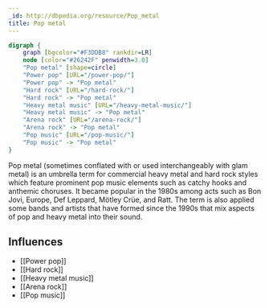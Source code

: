 ```yaml
---
_id: http://dbpedia.org/resource/Pop_metal
title: Pop metal
---
```


```dot
digraph {
	graph [bgcolor="#F3DDB8" rankdir=LR]
	node [color="#26242F" penwidth=3.0]
	"Pop metal" [shape=circle]
	"Power pop" [URL="/power-pop/"]
	"Power pop" -> "Pop metal"
	"Hard rock" [URL="/hard-rock/"]
	"Hard rock" -> "Pop metal"
	"Heavy metal music" [URL="/heavy-metal-music/"]
	"Heavy metal music" -> "Pop metal"
	"Arena rock" [URL="/arena-rock/"]
	"Arena rock" -> "Pop metal"
	"Pop music" [URL="/pop-music/"]
	"Pop music" -> "Pop metal"
}
```

Pop metal (sometimes conflated with or used interchangeably with glam metal) is an umbrella term for commercial heavy metal and hard rock styles which feature prominent pop music elements such as catchy hooks and anthemic choruses. It became popular in the 1980s among acts such as Bon Jovi, Europe, Def Leppard, Mötley Crüe, and Ratt. The term is also applied some bands and artists that have formed since the 1990s that mix aspects of pop and heavy metal into their sound.

## Influences
- [[Power pop]]
- [[Hard rock]]
- [[Heavy metal music]]
- [[Arena rock]]
- [[Pop music]]

